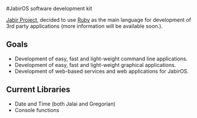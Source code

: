 #JabirOS software development kit

[Jabir Project](http://jabirproject.org), decided to use [Ruby](http://ruby-lang.org)
as the main language for development of 3rd party applications (more information will
  be available soon.).
## Goals
* Development of easy, fast and light-weight command line applications.
* Development of easy, fast and light-weight graphical applications.
* Development of web-based services and web applications for JabirOS.
## Current Libraries
* Date and Time (both Jalai and Gregorian)
* Console functions
